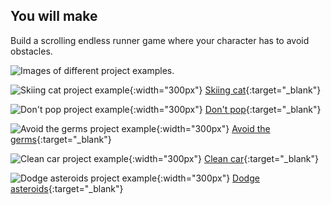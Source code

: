 ## You will make

Build a scrolling endless runner game where your character has to avoid obstacles.

![Images of different project examples.](images/showcase_projects.png)

![Skiing cat project example](images/example2.png){:width="300px"}
[Skiing cat](https://editor.raspberrypi.org/en/projects/skiing-cat-example){:target="_blank"}

![Don't pop project example](images/example4.png){:width="300px"}
[Don't pop](https://editor.raspberrypi.org/en/projects/dont-pop-example){:target="_blank"}

![Avoid the germs project example](images/example3.png){:width="300px"}
[Avoid the germs](https://editor.raspberrypi.org/en/projects/avoid-germs-example){:target="_blank"}

![Clean car project example](images/example5.png){:width="300px"}
[Clean car](https://editor.raspberrypi.org/en/projects/clean-car-example){:target="_blank"}

![Dodge asteroids project example](images/example1.png){:width="300px"}
[Dodge asteroids](https://editor.raspberrypi.org/en/projects/dodge-asteroids-example){:target="_blank"}

